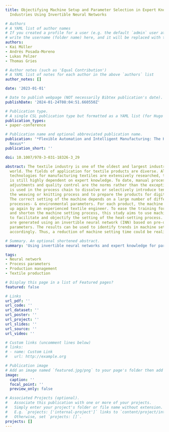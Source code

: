 ```yaml
---
title: Objectifying Machine Setup and Parameter Selection in Expert Knowledge Dependent
  Industries Using Invertible Neural Networks

# Authors
# A YAML list of author names
# If you created a profile for a user (e.g. the default `admin` user at `content/authors/admin/`), 
# write the username (folder name) here, and it will be replaced with their full name and linked to their profile.
authors:
- Kai Müller
- Andrés Posada-Moreno
- Lukas Pelzer
- Thomas Gries

# Author notes (such as 'Equal Contribution')
# A YAML list of notes for each author in the above `authors` list
author_notes: []

date: '2023-01-01'

# Date to publish webpage (NOT necessarily Bibtex publication's date).
publishDate: '2024-01-24T08:04:51.660550Z'

# Publication type.
# A single CSL publication type but formatted as a YAML list (for Hugo requirements).
publication_types:
- paper-conference

# Publication name and optional abbreviated publication name.
publication: '*Flexible Automation and Intelligent Manufacturing: The Human-Data-Technology
  Nexus*'
publication_short: ''

doi: 10.1007/978-3-031-18326-3_29

abstract: The textile industry is one of the oldest and largest industries in the
  world. The fields of application for textile products are diverse. Although the
  technologies for manufacturing textiles are extensively researched, the industry
  is still highly dependent on expert knowledge. To date, manual process- and machine
  adjustments and quality control are the norms rather than the exception. Heat setting
  is used in the process chain to dissolve or selectively introduce tensions from
  the weaving or knitting process and to prepare the products for digital printing.
  The correct setting of the machine depends on a large number of different materials-,
  processes- & environmental parameters. For each product, the machine has to be set
  up again by an experienced textile engineer. To ease the training for new workers
  and shorten the machine setting process, this study aims to use machine learning
  to facilitate and objectify the setting of the heat-setting process. Machine parameters
  are generated using an invertible neural network (INN) based on pre-defined target
  parameters. The results can be used to identify trends in machine settings and respond
  accordingly. Thus, a reduction of machine setting time could be realized.

# Summary. An optional shortened abstract.
summary: 'Using invertible neural networks and expert knowledge for parameter prediction in industrial applications.'

tags:
- Neural network
- Process parameters
- Production management
- Textile production

# Display this page in a list of Featured pages?
featured: false

# Links
url_pdf: ''
url_code: ''
url_dataset: ''
url_poster: ''
url_project: ''
url_slides: ''
url_source: ''
url_video: ''

# Custom links (uncomment lines below)
# links:
# - name: Custom Link
#   url: http://example.org

# Publication image
# Add an image named `featured.jpg/png` to your page's folder then add a caption below.
image:
  caption: ''
  focal_point: ''
  preview_only: false

# Associated Projects (optional).
#   Associate this publication with one or more of your projects.
#   Simply enter your project's folder or file name without extension.
#   E.g. `projects: ['internal-project']` links to `content/project/internal-project/index.md`.
#   Otherwise, set `projects: []`.
projects: []
---
```

